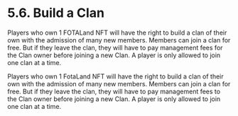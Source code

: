 # 5.6. Build a Clan

Players who own 1 FOTALand NFT will have the right to build a clan of their own with the admission of many new members. Members can join a clan for free. But if they leave the clan, they will have to pay management fees for the Clan owner before joining a new Clan. A player is only allowed to join one clan at a time.

Players who own 1 FotaLand NFT will have the right to build a clan of their own with the admission of many new members. Members can join a clan for free. But if they leave the clan, they will have to pay management fees to the Clan owner before joining a new Clan. A player is only allowed to join one clan at a time.
